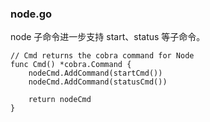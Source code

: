 ### node.go

node 子命令进一步支持 start、status 等子命令。

```golang
// Cmd returns the cobra command for Node
func Cmd() *cobra.Command {
    nodeCmd.AddCommand(startCmd())
    nodeCmd.AddCommand(statusCmd())

    return nodeCmd
}
```



